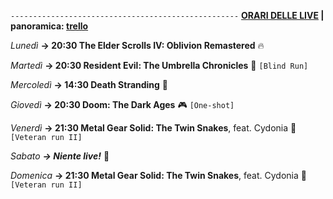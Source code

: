 <code>---------------------------------------------------</code>
<b><u>ORARI DELLE LIVE</u> | panoramica: <a href="https://trello.com/b/iKwdSGf3/sabaku">trello</a></b>

<i>Lunedì</i>
<b>→ 20:30 The Elder Scrolls IV: Oblivion Remastered</b> 🔥

<i>Martedì</i>
<b>→ 20:30 Resident Evil: The Umbrella Chronicles</b> 🧟 <code>[Blind Run]</code>

<i>Mercoledì</i>
<b>→ 14:30 Death Stranding</b> 🐋

<i>Giovedì</i>
<b>→ 20:30 Doom: The Dark Ages</b> 🎮 <code>[One-shot]</code>

<i>Venerdì</i>
<b>→ 21:30 Metal Gear Solid: The Twin Snakes</b>, feat. Cydonia 🐍 <code>[Veteran run II]</code>

<i>Sabato</i>
<b><i>→ Niente live!</i></b> 🕺

<i>Domenica</i>
<b>→ 21:30 Metal Gear Solid: The Twin Snakes</b>, feat. Cydonia 🐍 <code>[Veteran run II]</code>

